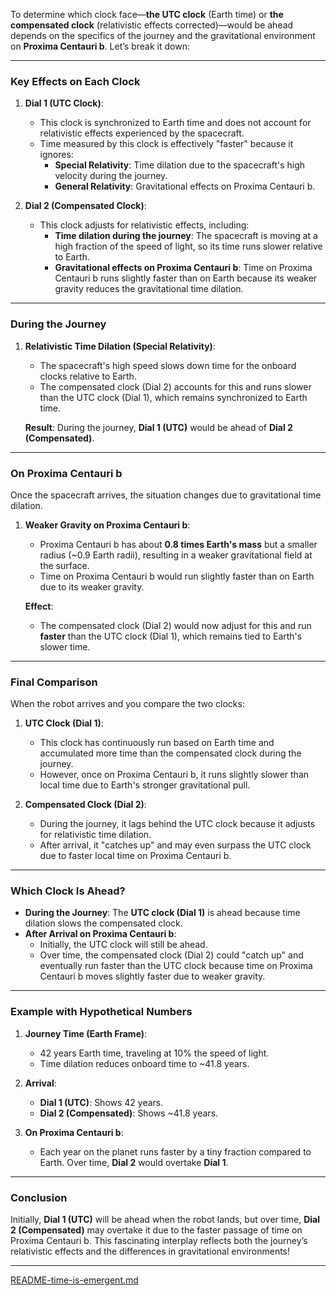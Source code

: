 To determine which clock face—**the UTC clock** (Earth time) or **the compensated clock** (relativistic effects corrected)—would be ahead depends on the specifics of the journey and the gravitational environment on **Proxima Centauri b**. Let’s break it down:

---

### **Key Effects on Each Clock**

1. **Dial 1 (UTC Clock)**:
   - This clock is synchronized to Earth time and does not account for relativistic effects experienced by the spacecraft.
   - Time measured by this clock is effectively "faster" because it ignores:
     - **Special Relativity**: Time dilation due to the spacecraft's high velocity during the journey.
     - **General Relativity**: Gravitational effects on Proxima Centauri b.

2. **Dial 2 (Compensated Clock)**:
   - This clock adjusts for relativistic effects, including:
     - **Time dilation during the journey**: The spacecraft is moving at a high fraction of the speed of light, so its time runs slower relative to Earth.
     - **Gravitational effects on Proxima Centauri b**: Time on Proxima Centauri b runs slightly faster than on Earth because its weaker gravity reduces the gravitational time dilation.

---

### **During the Journey**
1. **Relativistic Time Dilation (Special Relativity)**:
   - The spacecraft's high speed slows down time for the onboard clocks relative to Earth.
   - The compensated clock (Dial 2) accounts for this and runs slower than the UTC clock (Dial 1), which remains synchronized to Earth time.

   **Result**: During the journey, **Dial 1 (UTC)** would be ahead of **Dial 2 (Compensated)**.

---

### **On Proxima Centauri b**
Once the spacecraft arrives, the situation changes due to gravitational time dilation.

1. **Weaker Gravity on Proxima Centauri b**:
   - Proxima Centauri b has about **0.8 times Earth's mass** but a smaller radius (~0.9 Earth radii), resulting in a weaker gravitational field at the surface.
   - Time on Proxima Centauri b would run slightly faster than on Earth due to its weaker gravity.

   **Effect**: 
   - The compensated clock (Dial 2) would now adjust for this and run **faster** than the UTC clock (Dial 1), which remains tied to Earth's slower time.

---

### **Final Comparison**
When the robot arrives and you compare the two clocks:
1. **UTC Clock (Dial 1)**:
   - This clock has continuously run based on Earth time and accumulated more time than the compensated clock during the journey.
   - However, once on Proxima Centauri b, it runs slightly slower than local time due to Earth's stronger gravitational pull.

2. **Compensated Clock (Dial 2)**:
   - During the journey, it lags behind the UTC clock because it adjusts for relativistic time dilation.
   - After arrival, it "catches up" and may even surpass the UTC clock due to faster local time on Proxima Centauri b.

---

### **Which Clock Is Ahead?**
- **During the Journey**: The **UTC clock (Dial 1)** is ahead because time dilation slows the compensated clock.
- **After Arrival on Proxima Centauri b**:
  - Initially, the UTC clock will still be ahead.
  - Over time, the compensated clock (Dial 2) could "catch up" and eventually run faster than the UTC clock because time on Proxima Centauri b moves slightly faster due to weaker gravity.

---

### **Example with Hypothetical Numbers**
1. **Journey Time (Earth Frame)**:
   - 42 years Earth time, traveling at 10% the speed of light.
   - Time dilation reduces onboard time to ~41.8 years.

2. **Arrival**:
   - **Dial 1 (UTC)**: Shows 42 years.
   - **Dial 2 (Compensated)**: Shows ~41.8 years.

3. **On Proxima Centauri b**:
   - Each year on the planet runs faster by a tiny fraction compared to Earth. Over time, **Dial 2** would overtake **Dial 1**.

---

### **Conclusion**
Initially, **Dial 1 (UTC)** will be ahead when the robot lands, but over time, **Dial 2 (Compensated)** may overtake it due to the faster passage of time on Proxima Centauri b. This fascinating interplay reflects both the journey’s relativistic effects and the differences in gravitational environments!


---

[README-time-is-emergent.md](https://t2m.io/oX2nZS2)
